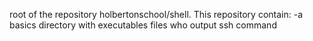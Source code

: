 root of the repository holbertonschool/shell. This repository contain:
-a basics directory with executables files who output ssh command
